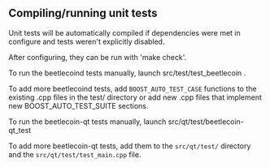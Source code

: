 Compiling/running unit tests
------------------------------------

Unit tests will be automatically compiled if dependencies were met in configure
and tests weren't explicitly disabled.

After configuring, they can be run with 'make check'.

To run the beetlecoind tests manually, launch src/test/test_beetlecoin .

To add more beetlecoind tests, add `BOOST_AUTO_TEST_CASE` functions to the existing
.cpp files in the test/ directory or add new .cpp files that
implement new BOOST_AUTO_TEST_SUITE sections.

To run the beetlecoin-qt tests manually, launch src/qt/test/beetlecoin-qt_test

To add more beetlecoin-qt tests, add them to the `src/qt/test/` directory and
the `src/qt/test/test_main.cpp` file.
